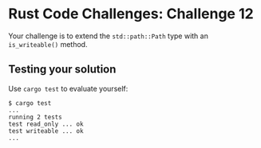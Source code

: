 # Rust Code Challenges: Challenge 12

Your challenge is to extend the `std::path::Path` type
with an `is_writeable()` method.


## Testing your solution

Use `cargo test` to evaluate yourself:

```console
$ cargo test
...
running 2 tests
test read_only ... ok
test writeable ... ok
...
```
